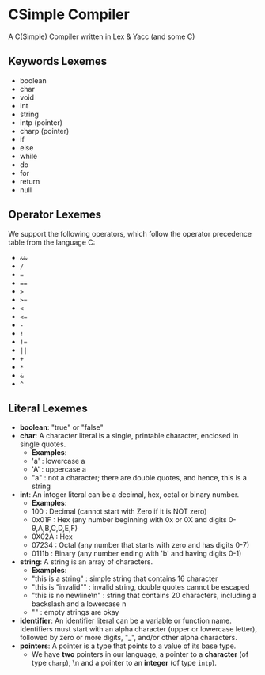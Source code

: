 # CSimple Compiler
A C(Simple) Compiler written in Lex & Yacc (and some C)

## Keywords Lexemes

* boolean
* char
* void
* int
* string
* intp (pointer)
* charp (pointer)
* if
* else
* while
* do
* for
* return
* null

## Operator Lexemes

We support the following operators, which follow the operator precedence table from the language C:

* `&&` 
* `/`
* `=`
* `==`
* `>`
* `>=`
* `<`
* `<=`
* `-`
* `!`
* `!=`
* `||`
* `+`
* `*`
* `&`
* `^`

## Literal Lexemes 

* **boolean**: "true" or "false"
* **char**: A character literal is a single, printable character, enclosed in single quotes. 
    * **Examples**:
    * 'a' : lowercase a
    * 'A' : uppercase a
    * "a" : not a character; there are double quotes, and hence, this is a string
* **int**: An integer literal can be a decimal, hex, octal or binary number.
    * **Examples**:
    * 100 : Decimal (cannot start with Zero if it is NOT zero)
    * 0x01F : Hex (any number beginning with 0x or 0X and digits 0-9,A,B,C,D,E,F)
    * 0X02A : Hex
    * 07234 : Octal (any number that starts with zero and has digits 0-7)
    * 0111b : Binary (any number ending with 'b' and having digits 0-1)
* **string**: A string is an array of characters.
    * **Examples**:
    * "this is a string" : simple string that contains 16 character
    * "this is \"invalid\"" : invalid string, double quotes cannot be escaped
    * "this is no newline\n" : string that contains 20 characters, including a backslash and a lowercase n
    * "" : empty strings are okay
* **identifier**: An identifier literal can be a variable or function name. Identifiers must start
with an alpha character (upper or lowercase letter), followed by zero or more digits, "_",
and/or other alpha characters.
* **pointers**: A pointer is a type that points to a value of its base type. 
    * We have **two** pointers in our language, a pointer to a **character** (of type `charp`), \n and a pointer to an **integer** (of type `intp`).